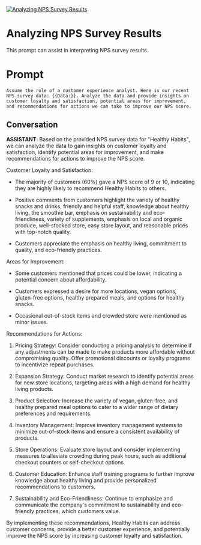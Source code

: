 
[![ Analyzing NPS Survey Results](https://flow-prompt-covers.s3.us-west-1.amazonaws.com/icon/vintage/vint_5.png)]()
#  Analyzing NPS Survey Results 
This prompt can assist in interpreting NPS survey results.

# Prompt

```
Assume the role of a customer experience analyst. Here is our recent NPS survey data: {{Data:}}. Analyze the data and provide insights on customer loyalty and satisfaction, potential areas for improvement, and recommendations for actions we can take to improve our NPS score.
```

## Conversation

**ASSISTANT**: Based on the provided NPS survey data for "Healthy Habits", we can analyze the data to gain insights on customer loyalty and satisfaction, identify potential areas for improvement, and make recommendations for actions to improve the NPS score.



Customer Loyalty and Satisfaction:

- The majority of customers (60%) gave a NPS score of 9 or 10, indicating they are highly likely to recommend Healthy Habits to others.

- Positive comments from customers highlight the variety of healthy snacks and drinks, friendly and helpful staff, knowledge about healthy living, the smoothie bar, emphasis on sustainability and eco-friendliness, variety of supplements, emphasis on local and organic produce, well-stocked store, easy store layout, and reasonable prices with top-notch quality.

- Customers appreciate the emphasis on healthy living, commitment to quality, and eco-friendly practices.



Areas for Improvement:

- Some customers mentioned that prices could be lower, indicating a potential concern about affordability.

- Customers expressed a desire for more locations, vegan options, gluten-free options, healthy prepared meals, and options for healthy snacks.

- Occasional out-of-stock items and crowded store were mentioned as minor issues.



Recommendations for Actions:

1. Pricing Strategy: Consider conducting a pricing analysis to determine if any adjustments can be made to make products more affordable without compromising quality. Offer promotional discounts or loyalty programs to incentivize repeat purchases.

2. Expansion Strategy: Conduct market research to identify potential areas for new store locations, targeting areas with a high demand for healthy living products.

3. Product Selection: Increase the variety of vegan, gluten-free, and healthy prepared meal options to cater to a wider range of dietary preferences and requirements.

4. Inventory Management: Improve inventory management systems to minimize out-of-stock items and ensure a consistent availability of products.

5. Store Operations: Evaluate store layout and consider implementing measures to alleviate crowding during peak hours, such as additional checkout counters or self-checkout options.

6. Customer Education: Enhance staff training programs to further improve knowledge about healthy living and provide personalized recommendations to customers.

7. Sustainability and Eco-Friendliness: Continue to emphasize and communicate the company's commitment to sustainability and eco-friendly practices, which customers value.



By implementing these recommendations, Healthy Habits can address customer concerns, provide a better customer experience, and potentially improve the NPS score by increasing customer loyalty and satisfaction.


